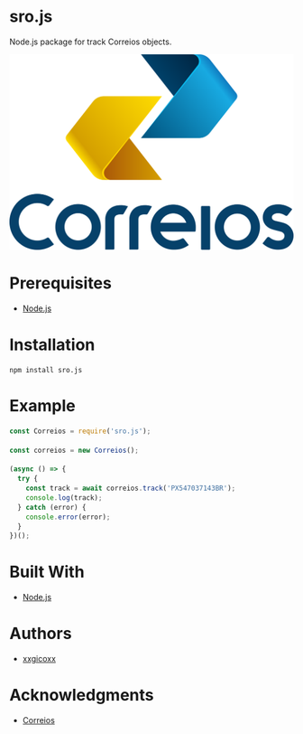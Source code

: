 # sro.js
Node.js package for track Correios objects.

<p align="center">
  <img src="assets/imgs/correios.png">
</p>

# Prerequisites
* [Node.js](https://nodejs.org/en/)

# Installation
````
npm install sro.js
````

# Example
```javascript
const Correios = require('sro.js');

const correios = new Correios();

(async () => {
  try {
    const track = await correios.track('PX547037143BR');
    console.log(track);
  } catch (error) {
    console.error(error);
  }
})();
```

# Built With
* [Node.js](https://nodejs.org/en/)

# Authors
* [xxgicoxx](https://github.com/xxgicoxx)

# Acknowledgments
* [Correios](https://www.correios.com.br/)